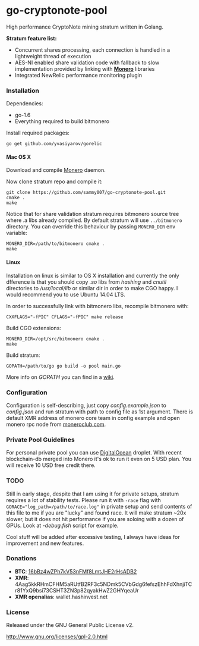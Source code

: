 # go-cryptonote-pool

High performance CryptoNote mining stratum written in Golang.

**Stratum feature list:**

* Concurrent shares processing, each connection is handled in a lightweight thread of execution
* AES-NI enabled share validation code with fallback to slow implementation provided by linking with [**Monero**](https://github.com/monero-project/bitmonero) libraries
* Integrated NewRelic performance monitoring plugin

### Installation

Dependencies:

  * go-1.6
  * Everything required to build bitmonero

Install required packages:

    go get github.com/yvasiyarov/gorelic

#### Mac OS X

Download and compile [Monero](https://github.com/monero-project/bitmonero) daemon.

Now clone stratum repo and compile it:

    git clone https://github.com/sammy007/go-cryptonote-pool.git
    cmake .
    make

Notice that for share validation stratum requires bitmonero source tree where .a libs already compiled. By default stratum will use <code>../bitmonero</code> directory. You can override this behaviour by passing <code>MONERO_DIR</code> env variable:

    MONERO_DIR=/path/to/bitmonero cmake .
    make

#### Linux

Installation on linux is similar to OS X installation and currently the only dfference is that you should copy *.so* libs from *hashing* and *cnutil* directories to */usr/local/lib* or similar dir in order to make CGO happy. I would recommend you to use Ubuntu 14.04 LTS.

In order to successfully link with bitmonero libs, recompile bitmonero with:

    CXXFLAGS="-fPIC" CFLAGS="-fPIC" make release

Build CGO extensions:

    MONERO_DIR=/opt/src/bitmonero cmake .
    make

Build stratum:

    GOPATH=/path/to/go go build -o pool main.go

More info on *GOPATH* you can find in a [wiki](https://github.com/golang/go/wiki/GOPATH).

### Configuration

Configuration is self-describing, just copy *config.example.json* to *config.json* and run stratum with path to config file as 1st argument. There is default XMR address of monero core team in config example and open monero rpc node from [moneroclub.com](https://www.moneroclub.com/node).

### Private Pool Guidelines

For personal private pool you can use [DigitalOcean](https://www.digitalocean.com/?refcode=2a6767e6285f) droplet. With recent blockchain-db merged into Monero it's ok to run it even on 5 USD plan. You will receive 10 USD free credit there.

### TODO

Still in early stage, despite that I am using it for private setups, stratum requires a lot of stability tests. Please run it with <code>-race</code> flag with <code>GORACE="log_path=/path/to/race.log"</code> in private setup and send contents of this file to me if you are "lucky" and found race. It will make stratum ~20x slower, but it does not hit performance if you are soloing with a dozen of GPUs. Look at *-debug.fish* script for example.

Cool stuff will be added after excessive testing, I always have ideas for improvement and new features.

### Donations

* **BTC**: [16bBz4wZPh7kV53nFMf8LmtJHE2rHsADB2](https://blockchain.info/address/16bBz4wZPh7kV53nFMf8LmtJHE2rHsADB2)
* **XMR**: 4Aag5kkRHmCFHM5aRUtfB2RF3c5NDmk5CVbGdg6fefszEhhFdXhnjiTCr81YxQ9bsi73CSHT3ZN3p82qyakHwZ2GHYqeaUr
* **XMR openalias**: wallet.hashinvest.net

### License

Released under the GNU General Public License v2.

http://www.gnu.org/licenses/gpl-2.0.html
